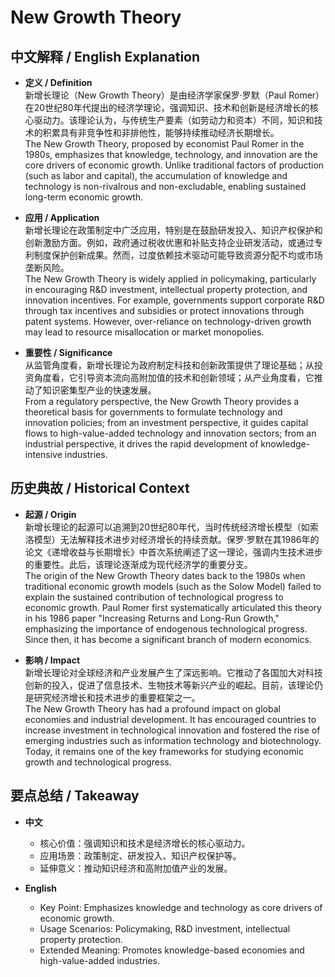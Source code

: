 # New Growth Theory

## 中文解释 / English Explanation

* **定义 / Definition**  
  新增长理论（New Growth Theory）是由经济学家保罗·罗默（Paul Romer）在20世纪80年代提出的经济学理论，强调知识、技术和创新是经济增长的核心驱动力。该理论认为，与传统生产要素（如劳动力和资本）不同，知识和技术的积累具有非竞争性和非排他性，能够持续推动经济长期增长。  
  The New Growth Theory, proposed by economist Paul Romer in the 1980s, emphasizes that knowledge, technology, and innovation are the core drivers of economic growth. Unlike traditional factors of production (such as labor and capital), the accumulation of knowledge and technology is non-rivalrous and non-excludable, enabling sustained long-term economic growth.

* **应用 / Application**  
  新增长理论在政策制定中广泛应用，特别是在鼓励研发投入、知识产权保护和创新激励方面。例如，政府通过税收优惠和补贴支持企业研发活动，或通过专利制度保护创新成果。然而，过度依赖技术驱动可能导致资源分配不均或市场垄断风险。  
  The New Growth Theory is widely applied in policymaking, particularly in encouraging R&D investment, intellectual property protection, and innovation incentives. For example, governments support corporate R&D through tax incentives and subsidies or protect innovations through patent systems. However, over-reliance on technology-driven growth may lead to resource misallocation or market monopolies.

* **重要性 / Significance**  
  从监管角度看，新增长理论为政府制定科技和创新政策提供了理论基础；从投资角度看，它引导资本流向高附加值的技术和创新领域；从产业角度看，它推动了知识密集型产业的快速发展。  
  From a regulatory perspective, the New Growth Theory provides a theoretical basis for governments to formulate technology and innovation policies; from an investment perspective, it guides capital flows to high-value-added technology and innovation sectors; from an industrial perspective, it drives the rapid development of knowledge-intensive industries.

## 历史典故 / Historical Context

* **起源 / Origin**  
  新增长理论的起源可以追溯到20世纪80年代，当时传统经济增长模型（如索洛模型）无法解释技术进步对经济增长的持续贡献。保罗·罗默在其1986年的论文《递增收益与长期增长》中首次系统阐述了这一理论，强调内生技术进步的重要性。此后，该理论逐渐成为现代经济学的重要分支。  
  The origin of the New Growth Theory dates back to the 1980s when traditional economic growth models (such as the Solow Model) failed to explain the sustained contribution of technological progress to economic growth. Paul Romer first systematically articulated this theory in his 1986 paper "Increasing Returns and Long-Run Growth," emphasizing the importance of endogenous technological progress. Since then, it has become a significant branch of modern economics.

* **影响 / Impact**  
  新增长理论对全球经济和产业发展产生了深远影响。它推动了各国加大对科技创新的投入，促进了信息技术、生物技术等新兴产业的崛起。目前，该理论仍是研究经济增长和技术进步的重要框架之一。  
  The New Growth Theory has had a profound impact on global economies and industrial development. It has encouraged countries to increase investment in technological innovation and fostered the rise of emerging industries such as information technology and biotechnology. Today, it remains one of the key frameworks for studying economic growth and technological progress.

## 要点总结 / Takeaway

* **中文**  
  - 核心价值：强调知识和技术是经济增长的核心驱动力。  
  - 应用场景：政策制定、研发投入、知识产权保护等。  
  - 延伸意义：推动知识经济和高附加值产业的发展。

* **English**  
  - Key Point: Emphasizes knowledge and technology as core drivers of economic growth.  
  - Usage Scenarios: Policymaking, R&D investment, intellectual property protection.  
  - Extended Meaning: Promotes knowledge-based economies and high-value-added industries.